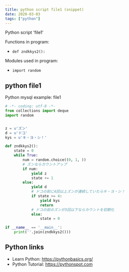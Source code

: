 ```yaml
---
title: python script file1 (snippet)
date: 2020-03-03
tags: ["python"]
---
```

Python script 'file1'

Functions in program: 
* `def zndkkys2():`

Modules used in program: 
* `import random`

## python file1

Python mysql example: file1

```python
# -*- coding: utf-8 -*-
from collections import deque
import random


z = u'ズン'
d = u'ドコ'
kys = u'キ・ヨ・シ！'

def zndkkys2():
    state = 0
    while True:
        num = random.choice((0, 1, ))
        # ズンならカウントアップ
        if num:
            yield z
            state += 1
        else:
            yield d
            # ドコの前に4回以上ズンが連続していたらキ・ヨ・シ！
            if state >= 4:
                yield kys
                return
            # ドコの前のズンが3回以下ならカウントを初期化
            else:
                state = 0

if __name__ == '__main__':
    print(''.join(zndkkys2()))


```

## Python links

- Learn Python: https://pythonbasics.org/
- Python Tutorial: https://pythonspot.com

